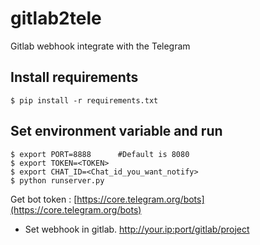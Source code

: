 # gitlab2tele
Gitlab webhook integrate with the Telegram

## Install requirements

```
$ pip install -r requirements.txt
```

## Set environment variable and run

```
$ export PORT=8888      #Default is 8080
$ export TOKEN=<TOKEN>
$ export CHAT_ID=<Chat_id_you_want_notify>
$ python runserver.py
```

Get bot token : [https://core.telegram.org/bots](https://core.telegram.org/bots)

* Set webhook in gitlab. http://your.ip:port/gitlab/project
